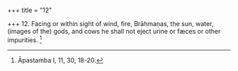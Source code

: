 +++
title = "12"

+++
12. Facing or within sight of wind, fire, Brāhmaṇas, the sun, water, (images of the) gods, and cows he shall not eject urine or fæces or other impurities. [^11] 


[^11]:  Āpastamba I, 11, 30, 18-20.
